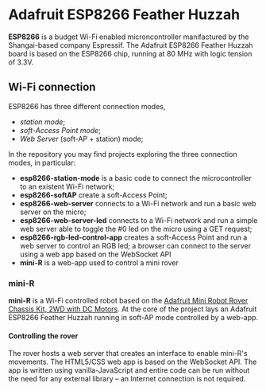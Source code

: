 # Adafruit ESP8266 Feather Huzzah
**ESP8266** is a budget Wi-Fi enabled microncontroller manifactured by the Shangai-based company Espressif.
The Adafruit ESP8266 Feather Huzzah board is based on the ESP8266 chip, running at 80 MHz with logic tension of 3.3V.

## Wi-Fi connection
ESP8266 has three different connection modes, 
- _station mode_;
- _soft-Access Point mode_;
- _Web Server_ (soft-AP + station) mode;

In the repository you may find projects exploring the three connection modes, in particular:
- **esp8266-station-mode** is a basic code to connect the microcontroller to an existent Wi-Fi network;
- **esp8266-softAP** create a soft-Access Point;
- **esp8266-web-server** connects to a Wi-Fi network and run a basic web server on the micro;
- **esp8266-web-server-led** connects to a Wi-Fi network and run a simple web server able to toggle the #0 led on the micro using a GET request;
- **esp8266-rgb-led-control-app** creates a soft-Access Point and run a web server to control an RGB led; a browser can connect to the server using a web app based on the WebSocket API
- **mini-R** is a web-app used to control a mini rover

### mini-R
**mini-R** is a Wi-Fi controlled robot based on the [Adafruit Mini Robot Rover Chassis Kit, 2WD with DC Motors](https://www.adafruit.com/product/2939).
At the core of the project lays an Adafruit ESP8266 Feather Huzzah running in soft-AP mode controlled by a web-app.

#### Controlling the rover
The rover hosts a web server that creates an interface to enable mini-R's movements.
The HTML5/CSS web app is based on the WebSocket API. The app is written using vanilla-JavaScript and entire code can be run without the need for any external library – an Internet connection is not required.
